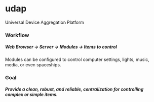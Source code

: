 # udap

Universal Device Aggregation Platform

### Workflow

##### Web Browser -> Server -> Modules -> Items to control

Modules can be configured to control computer settings, lights, music, media, or even spaceships.

### Goal

##### Provide a clean, robust, and reliable, centralization for controlling complex or simple items.
